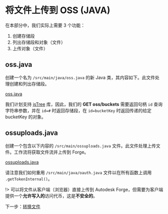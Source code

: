 # 将文件上传到 OSS (JAVA)

在本部分中，我们实际上需要 3 个功能：

1. 创建存储段
2. 列出存储段和对象（文件）
3. 上传对象（文件）

## oss.java

创建一个名为 `/src/main/java/oss.java` 的新 Java 类，其内容如下。此文件处理创建和列出存储段。

[oss.java](_snippets/viewmodels/java/oss.java ':include :type=code java')

我们计划支持 [jsTree](https://www.jstree.com/) 库，因此，我们的 **GET oss/buckets** 需要返回句柄 `id` 查询字符串参数，并在 `id=#` 时返回存储段，在 `id=bucketKey` 时返回传递的给定 bucketKey 的对象。

## ossuploads.java

创建一个包含以下内容的 `/src/main/ossuploads.java` 文件。此文件处理上传文件。工作流将获取文件流并上传到 Forge。

[ossuploads.java](_snippets/viewmodels/java/ossuploads.java ':include :type=code java')

请注意我们如何重用 `/src/main/java/oauth.java` 文件以在所有函数上调用 `.getTokenInternal()`。 

!> 可以将文件从客户端（浏览器）直接上传到 Autodesk Forge，但需要为客户端提供一个**允许写入的**访问代币，这是**不安全的**。

下一步：[转换文件](/zh-CN/modelderivative/translate/)